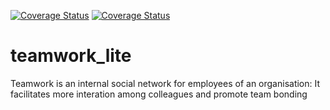 [![Coverage Status](https://coveralls.io/repos/github/ucheka22/teamwork_lite/badge.svg?branch=develop)](https://coveralls.io/github/ucheka22/teamwork_lite?branch=develop)
[![Coverage Status](https://coveralls.io/repos/github/ucheka22/teamwork_lite/badge.svg?branch=develop)](https://coveralls.io/github/ucheka22/teamwork_lite?branch=develop)

# teamwork_lite
Teamwork is an internal social network for employees of an organisation: It facilitates more interation among colleagues and promote team bonding
